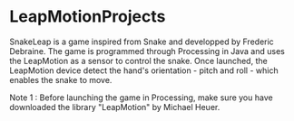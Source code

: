 # LeapMotionProjects

SnakeLeap is a game inspired from Snake and developped by Frederic Debraine. The game is programmed through Processing in Java and uses the LeapMotion as a sensor to control the snake. Once launched, the LeapMotion device detect the hand's orientation - pitch and roll - which enables the snake to move.

Note 1 : Before launching the game in Processing, make sure you have downloaded the library "LeapMotion" by Michael Heuer.
